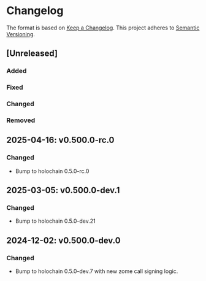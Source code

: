 # Changelog

The format is based on [Keep a Changelog](https://keepachangelog.com/en/1.0.0/). This project adheres to [Semantic Versioning](https://semver.org/spec/v2.0.0.html).

## \[Unreleased\]

### Added
### Fixed
### Changed
### Removed

## 2025-04-16: v0.500.0-rc.0

### Changed
- Bump to holochain 0.5.0-rc.0

## 2025-03-05: v0.500.0-dev.1

### Changed
- Bump to holochain 0.5.0-dev.21

## 2024-12-02: v0.500.0-dev.0

### Changed
- Bump to holochain 0.5.0-dev.7 with new zome call signing logic.
